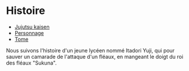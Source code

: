 <!DOCTYPE html>
<html lang="fr">
    <link rel="icon" type="image/png" href="nah,idwin.png">
    <link rel="stylesheet" href="JJK.css">
<head>
<title>Jujutsu kaisen</title>
</head>
<body>

<h1>Histoire</h1>
<nav>
    <ul class="menu">
        <li><a href="README.md">Jujutsu kaisen</a></li>
        <li><a href="personnageJJK.html">Personnage</a></li>
        <li><a href="tomeJJK.html">Tome</a></li>
    </ul>
</nav>
<p>Nous suivons l'histoire d'un jeune lyc&eacuteen nomm&eacute Itadori Yuji, qui pour sauver un camarade de l'attaque 
    d'un fl&eacuteaux, en mangeant le doigt du roi des fl&eacuteaux "Sukuna".</p>

</body>
</html>
